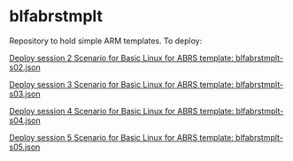 # blfabrstmplt

Repository to hold simple ARM templates.
To deploy:

[Deploy session 2 Scenario for Basic Linux for ABRS template: blfabrstmplt-s02.json](https://portal.azure.com/#create/Microsoft.Template/uri/https%3a%2f%2fraw.githubusercontent.com%2fadelgadohell%2fblfabrstmplt%2fmain%2fblfabrstmplt-s02.json)

[Deploy session 3 Scenario for Basic Linux for ABRS template: blfabrstmplt-s03.json](https://portal.azure.com/#create/Microsoft.Template/uri/https%3a%2f%2fraw.githubusercontent.com%2fadelgadohell%2fblfabrstmplt%2fmain%2fblfabrstmplt-s03.json)

[Deploy session 4 Scenario for Basic Linux for ABRS template: blfabrstmplt-s04.json](https://portal.azure.com/#create/Microsoft.Template/uri/https%3a%2f%2fraw.githubusercontent.com%2fadelgadohell%2fblfabrstmplt%2fmain%2fblfabrstmplt-s04.json)

[Deploy session 5 Scenario for Basic Linux for ABRS template: blfabrstmplt-s05.json](https://portal.azure.com/#create/Microsoft.Template/uri/https%3a%2f%2fraw.githubusercontent.com%2fadelgadohell%2fblfabrstmplt%2fmain%2fblfabrstmplt-s05.json)
